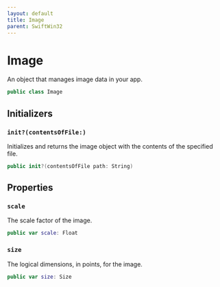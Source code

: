 ```yaml
---
layout: default
title: Image
parent: SwiftWin32
---
```

# Image

An object that manages image data in your app.

``` swift
public class Image 
```

## Initializers

### `init?(contentsOfFile:)`

Initializes and returns the image object with the contents of the
specified file.

``` swift
public init?(contentsOfFile path: String) 
```

## Properties

### `scale`

The scale factor of the image.

``` swift
public var scale: Float 
```

### `size`

The logical dimensions, in points, for the image.

``` swift
public var size: Size 
```
